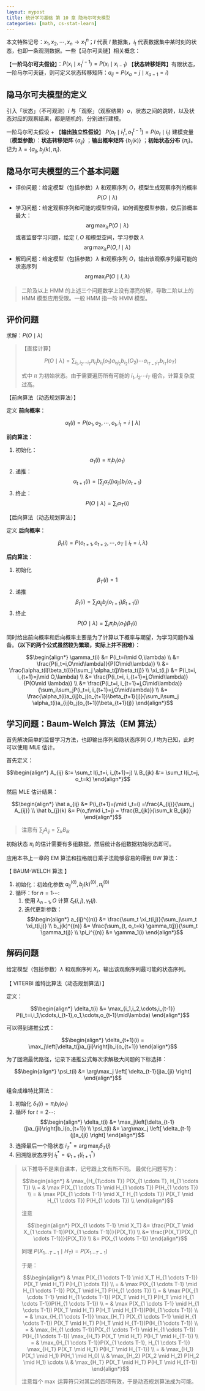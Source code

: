 ```yaml
---
layout: mypost
title: 统计学习基础 第 10 章 隐马尔可夫模型
categories: [math, cs-stat-learn]
---
```


本文特殊记号：$x_1,x_2,\cdots,x_n \rightarrow x_1^n$；$I$ 代表 $I$ 数据集，$i_t$ 代表数据集中某时刻的状态，也即一条观测数据。一些【马尔可夫链】相关概念：

【**一阶马尔可夫假设**】：$P(x_i \mid x_1^{i-1}) = P(x_i \mid x_{i-1})$
【**状态转移矩阵**】有限状态，一阶马尔可夫链，则可定义状态转移矩阵：$a_{ij}=P(x_a=j \mid x_{a-1}=i)$

## 隐马尔可夫模型的定义

引入「状态」（不可观测）$i$ 与「观察」（观察结果）$o$，状态之间的跳转，以及状态对应的观察结果，都是随机的，分别进行建模。

一阶马尔可夫假设 + 【**输出独立性假设**】 $P(o_t \mid i_1^{t},o_1^{t-1})=P(o_t \mid i_t)$
建模变量（**模型参数**）：**状态转移矩阵** $\{ a_{ij} \}$ ；**输出概率矩阵** $\{ b_j(k) \}$ ；**初始状态分布** $\{ \pi_i \}$。记为 $\lambda = \{ a_{ij}, b_j(k), \pi_i\}$.

## 隐马尔可夫模型的三个基本问题

- 评价问题：给定模型（包括参数）$\lambda$ 和观察序列 $O$，模型生成观察序列的概率 
$$P(O\mid\lambda)$$
- 学习问题：给定观察序列和可能的模型空间，如何调整模型参数，使后验概率最大：
$$\arg\max_\lambda P(O\mid\lambda)$$
或者监督学习问题，给定 $I, O$ 和模型空间，学习参数 $\lambda$
$$\arg\max_\lambda P(O, I\mid\lambda)$$
- 解码问题：给定模型（包括参数）$\lambda$ 和观察序列 $O$，输出该观察序列最可能的状态序列 
$$\arg\max_I P(O \mid I, \lambda)$$ 

> 二阶及以上 HMM 的上述三个问题数学上没有漂亮的解，导致二阶以上的 HMM 模型应用受限。一般 HMM 指一阶 HMM 模型。

## 评价问题

求解：$P(O \mid \lambda)$

>【直接计算】
>
> $$P(O \mid \lambda)=\sum_{i_1,i_2\cdots i_T} \pi_{i_1}b_{i_1}(o_1)a_{i_1i_2}b_{i_2}(O_2)\cdots a_{i_{T-1}i_T}b_{i_T}(o_T) $$
>
>式中 $\pi$ 为初始状态。由于需要遍历所有可能的 $i_1,i_2\cdots i_T$ 组合，计算复杂度过高。

【前向算法（动态规划算法）】

定义 **前向概率**：

$$\alpha_t(i) = P(o_1,o_2,\cdots,o_t,i_t=i\mid\lambda)$$

**前向算法**：

1. 初始化：$$\alpha_1(i) = \pi_i b_i(o_1)$$
2. 递推：$$\alpha_{t+1}(i)=\left[ \sum_j \alpha_t(j)a_{ji}\right] b_i(o_{t+1})$$
3. 终止：$$P(O\mid\lambda) = \sum_i \alpha_T(i)$$

【后向算法（动态规划算法）】

定义 **后向概率**：

$$\beta_t(i) = P(o_{t+1},o_{t+2},\cdots,o_T\mid i_t=i, \lambda)$$

**后向算法**：

1. 初始化
$$\beta_T(i)=1$$
2. 递推
$$\beta_t(i)=\sum_j a_{ij} b_j(o_{t+1})\beta_{t+1}(j)$$
3. 终止
$$P(O\mid\lambda)=\sum_i \pi_i b_i(o_1)\beta_1(i)$$

同时给出前向概率和后向概率主要是为了计算以下概率与期望，为学习问题作准备。**（以下的两个公式虽然较为繁琐，实际上并不困难）**：

$$\begin{align*}
\gamma_t(i) 
&= P(i_t=i\mid O,\lambda) \\
&= \frac{P(i_t=i,O\mid\lambda)}{P(O\mid\lambda)} \\
&= \frac{\alpha_t(i)\beta_t(i)}{\sum_j \alpha_t(j)\beta_t(j)} \\
\xi_t(i,j) 
&= P(i_t=i, i_{t+1}=j\mid O,\lambda) \\
&= \frac{P(i_t=i, i_{t+1}=j,O\mid\lambda)}{P(O\mid \lambda)} \\
&= \frac{P(i_t=i, i_{t+1}=j,O\mid\lambda)}{\sum_i\sum_jP(i_t=i, i_{t+1}=j,O\mid\lambda)} \\
&= \frac{\alpha_t(i)a_{ij}b_j(o_{t+1})\beta_{t+1}(j)}{\sum_i\sum_j \alpha_t(i)a_{ij}b_j(o_{t+1})\beta_{t+1}(j)}
\end{align*}$$



## 学习问题：Baum-Welch 算法（EM 算法）

首先解决简单的监督学习方法，也即输出序列和隐状态序列 $O, I$ 均为已知，此时可以使用 MLE 估计。

首先定义：

$$\begin{align*}
A_{ij} &:= \sum_t I(i_t=i, i_{t+1}=j) \\
B_{jk} &:= \sum_t I(i_t=j, o_t=k)
\end{align*}$$

然后 MLE 估计结果：

$$\begin{align*}
\hat a_{ij} &= P(i_{t+1}=j\mid i_t=i) =\frac{A_{ij}}{\sum_j A_{ij}} \\
\hat b_{j}(k) &= P(o_t\mid i_t=j) = \frac{B_{jk}}{\sum_k B_{jk}}
\end{align*}$$

> 注意有 $\sum_j A_{ij} = \sum_k B_{ik}$

初始状态 $\pi_i$ 的估计需要有多组数据，然后统计各组数据初始状态即可。

应用本书上一章的 EM 算法和拉格朗日乘子法能够容易的得到 BW 算法：

【 BAUM-WELCH 算法 】

1. 初始化：初始化参数 $a_{ij}^{(0)}, b_{j}(k)^{(0)}, \pi_i^{(0)}$
2. 循环：$\text{for } n=1\cdots:$
    1. 使用 $\lambda_{n-1},O$ 计算 $\xi_t(i,j), \gamma_t(j)$.
    2. 迭代更新参数：
$$\begin{align*}
a_{ij}^{(n)} &= \frac{\sum_t \xi_t(i,j)}{\sum_j\sum_t \xi_t(i,j)} \\
b_j(k)^{(n)} &= \frac{\sum_{t, o_t=k} \gamma_t(j)}{\sum_t \gamma_t(j)} \\
\pi_i^{(n)} &= \gamma_1(i)
\end{align*}$$


## 解码问题

给定模型（包括参数）$\lambda$ 和观察序列 $X_i$，输出该观察序列最可能的状态序列。

【 VITERBI 维特比算法（动态规划算法）】

定义：

$$\begin{align*}
\delta_t(i) &= \max_{i_1,i_2,\cdots,i_{t-1}} P(i_t=i,i_1,\cdots,i_{t-1},o_1,\cdots,o_{t-1}\mid\lambda)
\end{align*}$$

可以得到递推公式：

$$\begin{align*}
\delta_{t+1}(i) = \max_j\left[\delta_t(j)a_{ji}\right]b_i(o_{t+1})
\end{align*}$$

为了回溯最优路径，记录下递推公式每次求解极大问题的下标选择：

$$\begin{align*}
\psi_t(i) &= \arg\max_j \left[ \delta_{t-1}(j)a_{ji} \right]
\end{align*}$$

组合成维特比算法：

1. 初始化 $\delta_1(i)=\pi_i b_i(o_1)$
2. 循环 $\text{for } t = 2\cdots:$
$$\begin{align*}
\delta_t(i) &= \max_j\left[\delta_{t-1}(j)a_{ji}\right]b_i(o_{t+1}) \\
\psi_t(i) &= \arg\max_j \left[ \delta_{t-1}(j)a_{ji} \right]
\end{align*}$$
3. 选择最后一个隐状态 $i_T^* = \arg\max_j \delta_T(j)$
4. 回溯隐状态序列 $i_t^* = \psi_{t+1}(i_{t+1}^*)$

> 以下推导不是来自课本，记号跟上文有所不同。
> 最优化问题写为：
>
> $$\begin{align*}
& \max_{H_{1\cdots T}} P(X_{1 \cdots T}, H_{1 \cdots T}) \\
= & \max P(X_{1 \cdots T} \mid H_{1 \cdots T}) P(H_{1 \cdots T}) \\
= & \max P(X_{1 \cdots T-1} \mid X_T H_{1 \cdots T}) P(X_T \mid H_{1 \cdots T}) P(H_{1 \cdots T}) \\
\end{align*}$$
>
> 注意
>
> $$\begin{align*}
P(X_{1 \cdots T-1} \mid X_T) &= \frac{P(X_T \mid X_{1 \cdots T-1})P(X_{1 \cdots T-1})}{P(X_T)} \\
&= \frac{P(X_T)P(X_{1 \cdots T-1})}{P(X_T)} \\
&= P(X_{1 \cdots T-1})
\end{align*}$$
>
> 同理 $P(X_{1 \cdots T-1} \mid H_T) = P(X_{1 \cdots T-1})$
>
> 于是：
>
> $$\begin{align*}
& \max P(X_{1 \cdots T-1} \mid X_T H_{1 \cdots T-1}) P(X_T \mid H_T) P(H_{1 \cdots T}) \\
= & \max P(X_{1 \cdots T-1} \mid H_{1 \cdots T-1}) P(X_T \mid H_T) P(H_{1 \cdots T}) \\
= & \max P(X_{1 \cdots T-1} \mid H_{1 \cdots T-1}) P(X_T \mid H_T) P(H_T \mid H_{1 \cdots T-1})P(H_{1 \cdots T-1}) \\
= & \max P(X_{1 \cdots T-1} \mid H_{1 \cdots T-1}) P(X_T \mid H_T) P(H_T \mid H_{T-1})P(H_{1 \cdots T-1}) \\
= & \max_{H_{1 \cdots T-1}} \max_{H_T} P(X_{1 \cdots T-1} \mid H_{1 \cdots T-1}) P(X_T \mid H_T) P(H_T \mid H_{T-1})P(H_{1 \cdots T-1}) \\
= & \max_{H_{1 \cdots T-1}}P(X_{1 \cdots T-1} \mid H_{1 \cdots T-1}) P(H_{1 \cdots T-1}) \max_{H_T} P(X_T \mid H_T) P(H_T \mid H_{T-1}) \\
= & \max_{H_{1 \cdots T-1}}P(X_{1 \cdots T-1}, H_{1 \cdots T-1}) \max_{H_T} P(X_T \mid H_T) P(H_T \mid H_{T-1}) \\
= & \max_{H_1} P(X_1 \mid H_1) P(H_1 \mid H_0) \\
  & \max_{H_2} P(X_2 \mid H_2) P(H_2 \mid H_1) \cdots \\
  & \max_{H_T} P(X_T \mid H_T) P(H_T \mid H_{T-1}) 
\end{align*}$$
>
> 注意每个 $\max$ 运算符只对其后的四项有效，于是动态规划算法成为可能。


